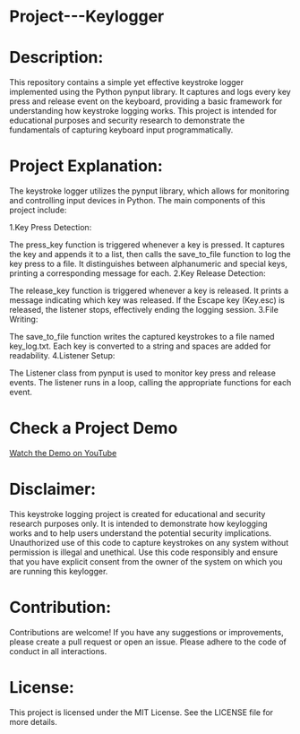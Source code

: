 # Project---Keylogger

# Description:
This repository contains a simple yet effective keystroke logger implemented using the Python pynput library. It captures and logs every key press and release event on the keyboard, providing a basic framework for understanding how keystroke logging works. This project is intended for educational purposes and security research to demonstrate the fundamentals of capturing keyboard input programmatically.

# Project Explanation:
The keystroke logger utilizes the pynput library, which allows for monitoring and controlling input devices in Python. The main components of this project include:

1.Key Press Detection:

The press_key function is triggered whenever a key is pressed. It captures the key and appends it to a list, then calls the save_to_file function to log the key press to a file. It distinguishes between alphanumeric and special keys, printing a corresponding message for each.
2.Key Release Detection:

The release_key function is triggered whenever a key is released. It prints a message indicating which key was released. If the Escape key (Key.esc) is released, the listener stops, effectively ending the logging session.
3.File Writing:

The save_to_file function writes the captured keystrokes to a file named key_log.txt. Each key is converted to a string and spaces are added for readability.
4.Listener Setup:

The Listener class from pynput is used to monitor key press and release events. The listener runs in a loop, calling the appropriate functions for each event.

# Check a Project Demo
[Watch the Demo on YouTube](https://youtu.be/rTksKxpAHn4)

# Disclaimer:
This keystroke logging project is created for educational and security research purposes only. It is intended to demonstrate how keylogging works and to help users understand the potential security implications. Unauthorized use of this code to capture keystrokes on any system without permission is illegal and unethical. Use this code responsibly and ensure that you have explicit consent from the owner of the system on which you are running this keylogger.

# Contribution:
Contributions are welcome! If you have any suggestions or improvements, please create a pull request or open an issue. Please adhere to the code of conduct in all interactions.

# License:
This project is licensed under the MIT License. See the LICENSE file for more details.

